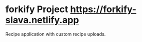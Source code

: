 # forkify Project https://forkify-slava.netlify.app

Recipe application with custom recipe uploads.

